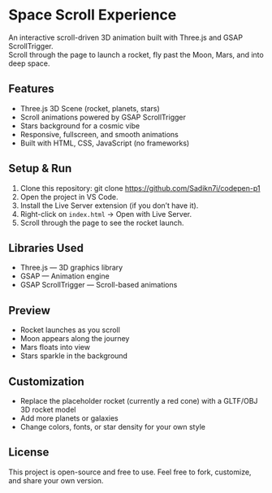 # Space Scroll Experience

An interactive scroll-driven 3D animation built with Three.js and GSAP ScrollTrigger.  
Scroll through the page to launch a rocket, fly past the Moon, Mars, and into deep space.

## Features
- Three.js 3D Scene (rocket, planets, stars)
- Scroll animations powered by GSAP ScrollTrigger
- Stars background for a cosmic vibe
- Responsive, fullscreen, and smooth animations
- Built with HTML, CSS, JavaScript (no frameworks)

## Setup & Run
1. Clone this repository:
   git clone https://github.com/Sadikn7i/codepen-p1
2. Open the project in VS Code.
3. Install the Live Server extension (if you don’t have it).
4. Right-click on `index.html` → Open with Live Server.
5. Scroll through the page to see the rocket launch.

## Libraries Used
- Three.js — 3D graphics library
- GSAP — Animation engine
- GSAP ScrollTrigger — Scroll-based animations

## Preview
- Rocket launches as you scroll
- Moon appears along the journey
- Mars floats into view
- Stars sparkle in the background

## Customization
- Replace the placeholder rocket (currently a red cone) with a GLTF/OBJ 3D rocket model
- Add more planets or galaxies
- Change colors, fonts, or star density for your own style

## License
This project is open-source and free to use. Feel free to fork, customize, and share your own version.
